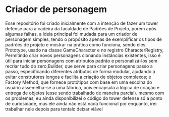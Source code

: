 # Criador de personagem

Esse repositório foi criado inicialmente com a intenção de fazer um tower defense para a cadeira da faculdade de Padrões de Projeto, porém após algumas falhas, a ideia principal foi mudada para um criador de personagem simples, tendo o propósito apenas de exemplificar os tipos de padrões de projeto e mostrar na prática como funciona, sendo eles: Prototype, usado na classe GameCharacter e no registro CharacterRegistry, Permitindo criar novos personagens clonando instâncias existentes, isso é útil para iniciar personagens com atributos padrão e personalizá-los sem recriar tudo do zero;Builder, que serve para criar personagens passo a passo, especificando diferentes atributos de forma modular, ajudando a evitar construtores longos e facilita a criação de objetos complexos; e Factory Method, que fornece protótipos com base em uma escolha do usuário assemelha-se a uma fábrica, pois encapsula a lógica de criação e entrega de objetos (esse sendo trabalhado de maneira parcial). mesmo com os problemas, eu ainda disponibilizei o código do tower defense só a ponto de curiosidade, mas ele ainda não está nada funcional por enquanto, irei trabalhar nele depois para tentalo deixar viável
